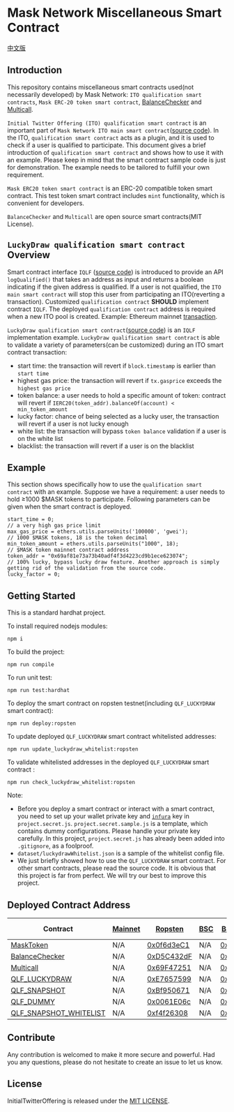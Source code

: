 # Mask Network Miscellaneous Smart Contract

[中文版](./README_Chinese.md)

## Introduction

This repository contains miscellaneous smart contracts used(not necessarily developed) by Mask Network: `ITO qualification smart contracts`, `Mask ERC-20 token smart contract`, [BalanceChecker](https://github.com/wbobeirne/eth-balance-checker) and [Multicall](https://github.com/makerdao/multicall).

`Initial Twitter Offering (ITO) qualification smart contract` is an important part of `Mask Network ITO main smart contract`([source code](https://github.com/DimensionDev/InitialTwitterOffering/blob/master/contracts/ito.sol)). In the ITO, `qualification smart contract` acts as a plugin, and it is used to check if a user is qualified to participate. This document gives a brief introduction of `qualification smart contract` and shows how to use it with an example. Please keep in mind that the smart contract sample code is just for demonstration. The example needs to be tailored to fulfill your own requirement.

`Mask ERC20 token smart contract` is an ERC-20 compatible token smart contract. This test token smart contract includes `mint` functionality, which is convenient for developers.

`BalanceChecker` and `Multicall` are open source smart contracts(MIT License).

## `LuckyDraw qualification smart contract` Overview

Smart contract interface `IQLF` ([source code](https://github.com/DimensionDev/InitialTwitterOffering/blob/master/contracts/IQLF.sol)) is introduced to provide an API `logQualified()` that takes an address as input and returns a boolean indicating if the given address is qualified. If a user is not qualified, the `ITO main smart contract` will stop this user from participating an ITO(reverting a transaction). Customized `qualification contract` **SHOULD** implement contract `IQLF`. The deployed `qualification contract` address is required when a new ITO pool is created. Example: Ethereum mainnet [transaction](https://etherscan.io/tx/0xe27452456bdaa0e0dfdb099c5d8d94a15dd56d43568c80b479ad3018788783f8).

`LuckyDraw qualification smart contract`([source code](https://github.com/DimensionDev/qualification/blob/master/contracts/qualification_luckydraw.sol)) is an `IQLF` implementation example. `LuckyDraw qualification smart contract` is able to validate a variety of parameters(can be customized) during an ITO smart contract transaction:
- start time: the transaction will revert if `block.timestamp` is earlier than `start time`
- highest gas price: the transaction will revert if `tx.gasprice` exceeds the `highest gas price`
- token balance: a user needs to hold a specific amount of token: contract will revert if `IERC20(token_addr).balanceOf(account) < min_token_amount`
- lucky factor: chance of being selected as a lucky user, the transaction will revert if a user is not lucky enough
- white list: the transaction will bypass `token balance` validation if a user is on the white list
- blacklist: the transaction will revert if a user is on the blacklist

## Example

This section shows specifically how to use the `qualification smart contract` with an example. Suppose we have a requirement: a user needs to hold ≥1000 $MASK tokens to participate. Following parameters can be given when the smart contract is deployed.

```
start_time = 0;
// a very high gas price limit
max_gas_price = ethers.utils.parseUnits('100000', 'gwei');
// 1000 $MASK tokens, 18 is the token decimal
min_token_amount = ethers.utils.parseUnits("1000", 18);
// $MASK token mainnet contract address
token_addr = "0x69af81e73a73b40adf4f3d4223cd9b1ece623074";
// 100% lucky, bypass lucky draw feature. Another approach is simply getting rid of the validation from the source code.
lucky_factor = 0;
```

## Getting Started

This is a standard hardhat project.

To install required nodejs modules:
```shell
npm i
```

To build the project:
```
npm run compile
```

To run unit test:
```
npm run test:hardhat
```

To deploy the smart contract on ropsten testnet(including `QLF_LUCKYDRAW` smart contract):
```
npm run deploy:ropsten
```

To update deployed `QLF_LUCKYDRAW` smart contract whitelisted addresses:
```
npm run update_luckydraw_whitelist:ropsten
```

To validate whitelisted addresses in the deployed `QLF_LUCKYDRAW` smart contract :
```
npm run check_luckydraw_whitelist:ropsten
```

Note:
- Before you deploy a smart contract or interact with a smart contract, you need to set up your wallet private key and [`infura`](https://infura.io/) key in `project.secret.js`. `project.secret.sample.js` is a template, which contains dummy configurations. Please handle your private key carefully. In this project, `project.secret.js` has already been added into `.gitignore`, as a foolproof.
- `dataset/luckydrawWhitelist.json` is a sample of the whitelist config file.
- We just briefly showed how to use the `QLF_LUCKYDRAW` smart contract. For other smart contracts, please read the source code. It is obvious that this project is far from perfect. We will try our best to improve this project.

## Deployed Contract Address

| Contract | [Mainnet](https://etherscan.io/) | [Ropsten](https://ropsten.etherscan.io/) | [BSC](https://bscscan.com/) |[BSC-testnet](https://testnet.bscscan.com/) | [Matic](https://matic.network/) | [Matic-mumbai](https://explorer-mumbai.maticvigil.com/) |
|---|---|---|---|---|---|---|
| [MaskToken](contracts/MaskTestToken.sol) | N/A | [0x0f6d3eC1](https://ropsten.etherscan.io/address/0x0f6d3ec17ad4be4641fff47b98d970a2845c1365) | N/A | [0xC119574D](https://testnet.bscscan.com/address/0xC119574D5Fb333F5AC018658D4d8b5035E16bf39) | N/A | [0xC119574D](https://explorer-mumbai.maticvigil.com/address/0xC119574D5Fb333F5AC018658D4d8b5035E16bf39) |
| [BalanceChecker](contracts/BalanceChecker.sol) | N/A | [0xD5C432dF](https://ropsten.etherscan.io/address/0xD5C432dFbDEcB6068583BC5241D1b308D70721a4) | N/A | [0x7f004a42](https://testnet.bscscan.com/address/0x7f004a42D760Eb68eB95Fa50f739917675181fCA) | N/A | [0xFEd05EE9](https://explorer-mumbai.maticvigil.com/address/0xFEd05EE9b7DdbAb97Abc55e27EF95C7c14688Aad) |
| [Multicall](contracts/Multicall.sol) | N/A | [0x69F47251](https://ropsten.etherscan.io/address/0x69F47251bAa9Ee4568Aba01Bc7B61720ba6caCef) | N/A | [0x6cc1b105](https://testnet.bscscan.com/address/0x6cc1b1058F9153358278C35E0b2D382f1585854B) | N/A | [0x6B70EC65](https://explorer-mumbai.maticvigil.com/address/0x6B70EC653c4331bdD0D0DCC7C941eb594e69a91d) |
| [QLF_LUCKYDRAW](contracts/luckydraw.sol) | N/A | [0xE7657599](https://ropsten.etherscan.io/address/0xE7657599B8323D50635FFaDA3a1302b3239c611b) | N/A | [0x2cB220F9](https://testnet.bscscan.com/address/0x2cB220F925E603A04BEE05F210252120deBA29d7) | N/A | [0x913975af](https://explorer-mumbai.maticvigil.com/address/0x913975af2Bb8a6Be4100D7dc5e9765B77F6A5d6c) |
| [QLF_SNAPSHOT](contracts/snapshot.sol) | N/A | [0xBf950671](https://ropsten.etherscan.io/address/0xBf9506714bDAd0ecc968804D1a5f1FD0Be2C8044) | N/A | [0xBf950671](https://testnet.bscscan.com/address/0xBf9506714bDAd0ecc968804D1a5f1FD0Be2C8044) | N/A | [0x2B0f2083](https://explorer-mumbai.maticvigil.com/address/0x2B0f2083be3Cea0B75d97B4993f0A99cDE1A1e61) |
| [QLF_DUMMY](contracts/dummy.sol) | N/A | [0x0061E06c](https://ropsten.etherscan.io/address/0x0061E06c9f640a03C4981f43762d2AE5e03873c5) | N/A | [0x0061E06c](https://testnet.bscscan.com/address/0x0061E06c9f640a03C4981f43762d2AE5e03873c5) | N/A | [0xe7a945e9](https://explorer-mumbai.maticvigil.com/address/0xe7a945e915E7c17f3263b03ac1bb84fb89410c3a) |
| [QLF_SNAPSHOT_WHITELIST](contracts/snapshot_whitelist.sol) | N/A | [0xf4f26308](https://ropsten.etherscan.io/address/0xf4f26308Bd5bb11152F4b921ebE4C45441c69230) | N/A | [0xf4f26308](https://testnet.bscscan.com/address/0xf4f26308Bd5bb11152F4b921ebE4C45441c69230) | N/A | [0x9b3649eC](https://explorer-mumbai.maticvigil.com/address/0x9b3649eC8C9f68484acC76D437B145a4e58Bf2A2) |


## Contribute

Any contribution is welcomed to make it more secure and powerful. Had you any questions, please do not hesitate to create an issue to let us know.

## License

InitialTwitterOffering is released under the [MIT LICENSE](LICENSE).